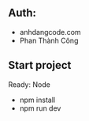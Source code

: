 ## Auth: 
- anhdangcode.com
- Phan Thành Công

## Start project
Ready: Node

- npm install
- npm run dev
